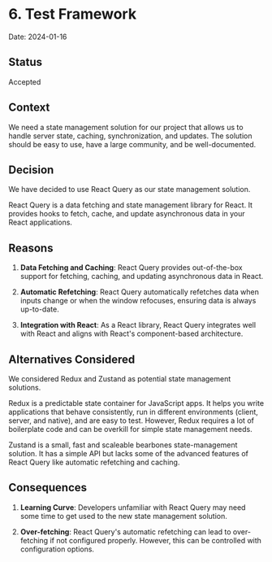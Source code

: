 # 6. Test Framework

Date: 2024-01-16

## Status

Accepted

## Context

We need a state management solution for our project that allows us to handle server state, caching, synchronization, and updates. The solution should be easy to use, have a large community, and be well-documented.

## Decision

We have decided to use React Query as our state management solution.

React Query is a data fetching and state management library for React. It provides hooks to fetch, cache, and update asynchronous data in your React applications.

## Reasons

1. **Data Fetching and Caching**: React Query provides out-of-the-box support for fetching, caching, and updating asynchronous data in React.

2. **Automatic Refetching**: React Query automatically refetches data when inputs change or when the window refocuses, ensuring data is always up-to-date.

3. **Integration with React**: As a React library, React Query integrates well with React and aligns with React's component-based architecture.

## Alternatives Considered

We considered Redux and Zustand as potential state management solutions.

Redux is a predictable state container for JavaScript apps. It helps you write applications that behave consistently, run in different environments (client, server, and native), and are easy to test. However, Redux requires a lot of boilerplate code and can be overkill for simple state management needs.

Zustand is a small, fast and scaleable bearbones state-management solution. It has a simple API but lacks some of the advanced features of React Query like automatic refetching and caching.

## Consequences

1. **Learning Curve**: Developers unfamiliar with React Query may need some time to get used to the new state management solution.

2. **Over-fetching**: React Query's automatic refetching can lead to over-fetching if not configured properly. However, this can be controlled with configuration options.
